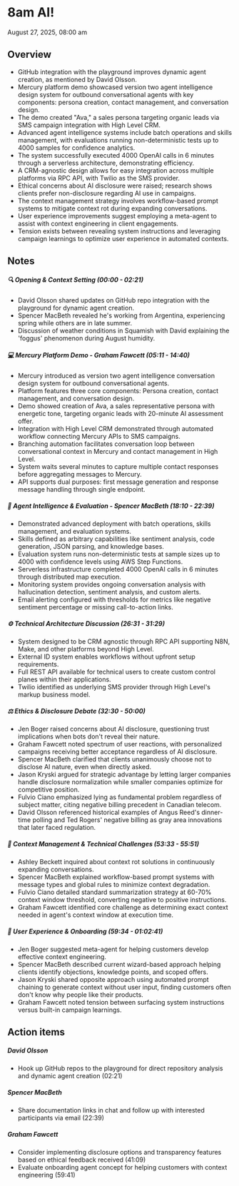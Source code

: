 # 8am AI!

August 27, 2025, 08:00 am

## Overview

- GitHub integration with the playground improves dynamic agent creation, as mentioned by David Olsson.
- Mercury platform demo showcased version two agent intelligence design system for outbound conversational agents with key components: persona creation, contact management, and conversation design.
- The demo created "Ava," a sales persona targeting organic leads via SMS campaign integration with High Level CRM.
- Advanced agent intelligence systems include batch operations and skills management, with evaluations running non-deterministic tests up to 4000 samples for confidence analytics.
- The system successfully executed 4000 OpenAI calls in 6 minutes through a serverless architecture, demonstrating efficiency.
- A CRM-agnostic design allows for easy integration across multiple platforms via RPC API, with Twilio as the SMS provider.
- Ethical concerns about AI disclosure were raised; research shows clients prefer non-disclosure regarding AI use in campaigns.
- The context management strategy involves workflow-based prompt systems to mitigate context rot during expanding conversations.
- User experience improvements suggest employing a meta-agent to assist with context engineering in client engagements.
- Tension exists between revealing system instructions and leveraging campaign learnings to optimize user experience in automated contexts.

## Notes

##### 🔍 **Opening & Context Setting** (00:00 - 02:21)
- David Olsson shared updates on GitHub repo integration with the playground for dynamic agent creation.
- Spencer MacBeth revealed he's working from Argentina, experiencing spring while others are in late summer.
- Discussion of weather conditions in Squamish with David explaining the 'foggus' phenomenon during August humidity.
##### 💻 **Mercury Platform Demo - Graham Fawcett** (05:11 - 14:40)
- Mercury introduced as version two agent intelligence conversation design system for outbound conversational agents.
- Platform features three core components: Persona creation, contact management, and conversation design.
- Demo showed creation of Ava, a sales representative persona with energetic tone, targeting organic leads with 20-minute AI assessment offer.
- Integration with High Level CRM demonstrated through automated workflow connecting Mercury APIs to SMS campaigns.
- Branching automation facilitates conversation loop between conversational context in Mercury and contact management in High Level.
- System waits several minutes to capture multiple contact responses before aggregating messages to Mercury.
- API supports dual purposes: first message generation and response message handling through single endpoint.
##### 🧠 **Agent Intelligence & Evaluation - Spencer MacBeth** (18:10 - 22:39)
- Demonstrated advanced deployment with batch operations, skills management, and evaluation systems.
- Skills defined as arbitrary capabilities like sentiment analysis, code generation, JSON parsing, and knowledge bases.
- Evaluation system runs non-deterministic tests at sample sizes up to 4000 with confidence levels using AWS Step Functions.
- Serverless infrastructure completed 4000 OpenAI calls in 6 minutes through distributed map execution.
- Monitoring system provides ongoing conversation analysis with hallucination detection, sentiment analysis, and custom alerts.
- Email alerting configured with thresholds for metrics like negative sentiment percentage or missing call-to-action links.
##### ⚙️ **Technical Architecture Discussion** (26:31 - 31:29)
- System designed to be CRM agnostic through RPC API supporting N8N, Make, and other platforms beyond High Level.
- External ID system enables workflows without upfront setup requirements.
- Full REST API available for technical users to create custom control planes within their applications.
- Twilio identified as underlying SMS provider through High Level's markup business model.
##### ⚖️ **Ethics & Disclosure Debate** (32:30 - 50:00)
- Jen Boger raised concerns about AI disclosure, questioning trust implications when bots don't reveal their nature.
- Graham Fawcett noted spectrum of user reactions, with personalized campaigns receiving better acceptance regardless of AI disclosure.
- Spencer MacBeth clarified that clients unanimously choose not to disclose AI nature, even when directly asked.
- Jason Kryski argued for strategic advantage by letting larger companies handle disclosure normalization while smaller companies optimize for competitive position.
- Fulvio Ciano emphasized lying as fundamental problem regardless of subject matter, citing negative billing precedent in Canadian telecom.
- David Olsson referenced historical examples of Angus Reed's dinner-time polling and Ted Rogers' negative billing as gray area innovations that later faced regulation.
##### 🔄 **Context Management & Technical Challenges** (53:33 - 55:51)
- Ashley Beckett inquired about context rot solutions in continuously expanding conversations.
- Spencer MacBeth explained workflow-based prompt systems with message types and global rules to minimize context degradation.
- Fulvio Ciano detailed standard summarization strategy at 60-70% context window threshold, converting negative to positive instructions.
- Graham Fawcett identified core challenge as determining exact context needed in agent's context window at execution time.
##### 👥 **User Experience & Onboarding** (59:34 - 01:02:41)
- Jen Boger suggested meta-agent for helping customers develop effective context engineering.
- Spencer MacBeth described current wizard-based approach helping clients identify objections, knowledge points, and scoped offers.
- Jason Kryski shared opposite approach using automated prompt chaining to generate context without user input, finding customers often don't know why people like their products.
- Graham Fawcett noted tension between surfacing system instructions versus built-in campaign learnings.

## Action items

##### **David Olsson**
- Hook up GitHub repos to the playground for direct repository analysis and dynamic agent creation (02:21)
##### **Spencer MacBeth**
- Share documentation links in chat and follow up with interested participants via email (22:39)
##### **Graham Fawcett**
- Consider implementing disclosure options and transparency features based on ethical feedback received (41:09)
- Evaluate onboarding agent concept for helping customers with context engineering (59:41)

